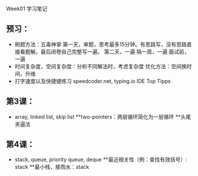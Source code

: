 Week01 学习笔记

## 预习：
* 刷题方法：五毒神掌
第一天，审题，思考最多15分钟。有思路写，没有思路直接看题解。最后闭卷自己完整写一遍。
第二天，一遍
隔一周，一遍
面试前， 一遍
* 时间复杂度，空间复杂度：分析不同解法时，考虑复杂度
优化方法：空间换时间，升维
* 打字速度以及快捷键练习
speedcoder.net, typing.io
IDE Top Tipps

## 第3课：
* array, linked list, skip list
**two-pointers：两层循环简化为一层循环
**头尾夹逼法

## 第4课：
* stack, queue, priority queue, deque
**最近相关性（例：查找有效括号）: stack
**最小栈，接雨水：stack
